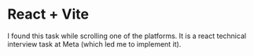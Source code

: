 # React + Vite


I found this task while scrolling one of the platforms. It is a react technical interview task at Meta (which led me to implement it).

